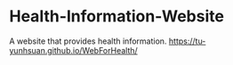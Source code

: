 # Health-Information-Website
A website that provides health information.
https://tu-yunhsuan.github.io/WebForHealth/
